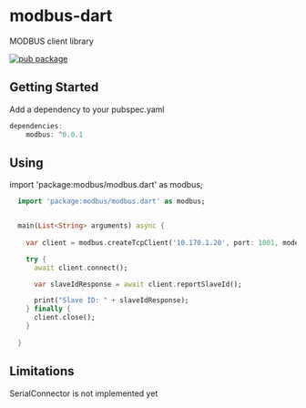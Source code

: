 # modbus-dart 

MODBUS client library

[![pub package](https://img.shields.io/pub/v/http.svg)](https://pub.dartlang.org/packages/modbus)



## Getting Started

Add a dependency to your pubspec.yaml

```dart
dependencies:
	modbus: ^0.0.1
```


## Using

import 'package:modbus/modbus.dart' as modbus;

```dart
  import 'package:modbus/modbus.dart' as modbus;


  main(List<String> arguments) async {
    
    var client = modbus.createTcpClient('10.170.1.20', port: 1001, mode: modbus.ModbusMode.rtu);

    try {
      await client.connect();

      var slaveIdResponse = await client.reportSlaveId();

      print("Slave ID: " + slaveIdResponse);
    } finally {
      client.close();
    }
    
  }
```


## Limitations

SerialConnector is not implemented yet